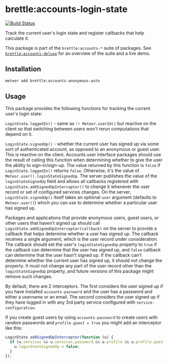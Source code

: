 # brettle:accounts-login-state

[![Build Status](https://travis-ci.org/brettle/meteor-accounts-login-state.svg?branch=master)](https://travis-ci.org/brettle/meteor-accounts-login-state)

Track the current user's login state and register callbacks that help calculate
it.

This package is part of the `brettle:accounts-*` suite of packages. See
[`brettle:accounts-deluxe`](https://atmospherejs.com/brettle/accounts-deluxe)
for an overview of the suite and a live demo.

## Installation
```sh
meteor add brettle:accounts-anonymous-auto
```

## Usage

This package provides the following functions for tracking the
current user's login state:

  `LoginState.loggedIn()` - same as `!! Meteor.userId()` but reactive on the
  client so that switching between users won't rerun computations that depend on
  it.

  `LoginState.signedUp()` - whether the current user has signed up via some sort
  of authenticated account, as opposed to an anonymous or guest user. This is
  reactive on the client. Accounts user interface packages should use the result
  of calling this function when determining whether to give the user the ability
  to sign-in/sign-up. The value returned by this function is `false` if
  `LoginState.loggedIn()` returns `false`. Otherwise, it's the value of
  `Meteor.user().loginStateSignedUp`. The server publishes the value of the
  `loginStateSignedUp` field and allows all callbacks registered with
  `LoginState.addSignedUpInterceptor()` to change it whenever the user record or
  set of configured services changes. On the server, `LoginState.signedUp()`
  itself takes an optional `user` argument (defaults to `Meteor.user()`) which
  you can use to determine whether a particular user has signed up.


Packages and applications that provide anonymous users, guest users, or other
users that haven't signed up should call
`LoginState.addSignedUpInterceptor(callback)` on the server to provide a
callback that helps determine whether a user has signed up. The callback
receives a single argument, which is the user record under consideration. The
callback should set the user's `loginStateSignedUp` property to `true` if the
callback can determine that the user has signed up, and `false` callback can
determine that the user hasn't signed up. If the callback can't determine
whether the current user has signed up, it should not change the property. It
must not change any part of the user record other than the `loginStateSignedUp`
property, and future versions of this package might remove such changes.

By default, there are 2 interceptors. The first considers the user signed up if
you have installed `accounts-password` and the user has a password and either a
username or an email. The second considers the user signed up if they have
logged in with any 3rd party service configured with `service-configuration`.

If you create guest users by using `accounts-password` to create users with
random passwords and `profile.guest = true` you might add an interceptor like
this:

```javascript
LoginState.addSignedUpInterceptor(function (u) {
  if (u.services && u.services.password && u.profile && u.profile.guest) {
    u.loginStateSignedUp = false;
  }
});
```
